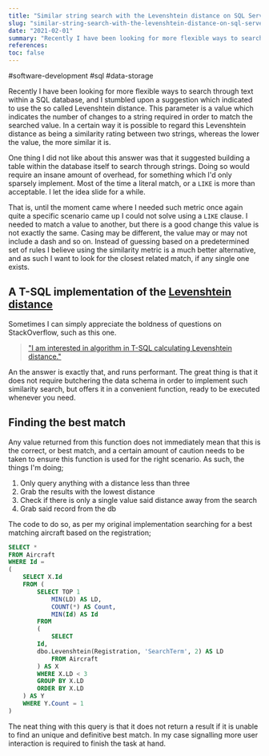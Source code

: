 ```yaml
---
title: "Similar string search with the Levenshtein distance on SQL Server"
slug: "similar-string-search-with-the-levenshtein-distance-on-sql-server"
date: "2021-02-01"
summary: "Recently I have been looking for more flexible ways to search through text within a SQL database, and I stumbled upon a suggestion which indicated to use the so called Levenshtein distance."
references: 
toc: false
---
```


#software-development #sql #data-storage

Recently I have been looking for more flexible ways to search through text within a SQL database, and I stumbled upon a suggestion which indicated to use the so called Levenshtein distance. This parameter is a value which indicates the number of changes to a string required in order to match the searched value. In a certain way it is possible to regard this Levenshtein distance as being a similarity rating between two strings, whereas the lower the value, the more similar it is.


One thing I did not like about this answer was that it suggested building a table within the database itself to search through strings. Doing so would require an insane amount of overhead, for something which I'd only sparsely implement. Most of the time a literal match, or a `LIKE` is more than acceptable. I let the idea slide for a while.

That is, until the moment came where I needed such metric once again quite a specific scenario came up I could not solve using a `LIKE` clause. I needed to match a value to another, but there is a good change this value is not exactly the same. Casing may be different, the value may or may not include a dash and so on. Instead of guessing based on a predetermined set of rules I believe using the similarity metric is a much better alternative, and as such I want to look for the closest related match, if any single one exists.

## A T-SQL implementation of the [Levenshtein distance](https://en.wikipedia.org/wiki/Levenshtein_distance)
Sometimes I can simply appreciate the boldness of questions on StackOverflow, such as this one.

> ["I am interested in algorithm in T-SQL calculating Levenshtein distance."](https://stackoverflow.com/a/27734606/1720761)

An the answer is exactly that, and runs performant. The great thing is that it does not require butchering the data schema in order to implement such similarity search, but offers it in a convenient function, ready to be executed whenever you need.

## Finding the best match
Any value returned from this function does not immediately mean that this is the correct, or best match, and a certain amount of caution needs to be taken to ensure this function is used for the right scenario. As such, the things I'm doing;

1. Only query anything with a distance less than three
2. Grab the results with the lowest distance
3. Check if there is only a single value said distance away from the search
4. Grab said record from the db

The code to do so, as per my original implementation searching for a best matching aircraft based on the registration;

```sql
SELECT * 
FROM Aircraft 
WHERE Id = 
(
	SELECT X.Id
	FROM (
		SELECT TOP 1
			MIN(LD) AS LD,
			COUNT(*) AS Count,
			MIN(Id) AS Id
		FROM
		(
			SELECT 
        Id,
        dbo.Levenshtein(Registration, 'SearchTerm', 2) AS LD
			FROM Aircraft
		) AS X
		WHERE X.LD < 3
		GROUP BY X.LD
		ORDER BY X.LD
	) AS Y 
	WHERE Y.Count = 1
)
```

The neat thing with this query is that it does not return a result if it is unable to find an unique and definitive best match. In my case signalling more user interaction is required to finish the task at hand.

